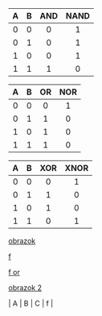 | A | B | AND | NAND | 
| :-: | :-: | :-: | :-: |
| 0 | 0 | 0 | 1 |
| 0 | 1 | 0 | 1 |
| 1 | 0 | 0 | 1 | 
| 1 | 1 | 1 | 0 |

| A | B | OR | NOR | 
| :-: | :-: | :-: | :-: |
| 0 | 0 | 0 | 1 |
| 0 | 1 | 1 | 0 |
| 1 | 0 | 1 | 0 |
| 1 | 1 | 1 | 0 |

| A | B | XOR | XNOR | 
| :-: | :-: | :-: | :-: |
| 0 | 0 | 0 | 1 |
| 0 | 1 | 1 | 0 |
| 1 | 0 | 1 | 0 |
| 1 | 1 | 0 | 1 |

[obrazok](https://github.com/richar-d/Digital-Electronics-1/blob/master/pics/Screenshot_2020-02-06_13-12-26.png)

[f](https://latex.codecogs.com/gif.latex?f%20%3D%20a%5Ccdot%20%5Cbar%7Bb%7D%20&plus;%20%5Cbar%7Bb%7D%5Ccdot%20%5Cbar%7Bc%7D)

[f or](https://latex.codecogs.com/gif.latex?f_%7Bor%7D%20%3D%20%5Coverline%7B%5Cbar%7Ba%7D&plus;%20b%7D%20&plus;%20%5Coverline%7Bb%20&plus;%20c%7D)

[obrazok 2](https://github.com/richar-d/Digital-Electronics-1/blob/master/pics/Screenshot_2020-02-06_13-37-06.png)


| A | B | C | f | 
